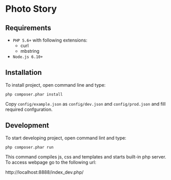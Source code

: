 # Photo Story

## Requirements
- `PHP 5.6+` with following extensions:
    - curl
    - mbstring
- `Node.js 6.10+`

## Installation
To install project, open command line and type:

`php composer.phar install`

Copy `config/example.json` as `config/dev.json` and `config/prod.json` and fill required confguration.


## Development
To start developing project, open command lint and type:

`php composer.phar run`

This command compiles js, css and templates and starts built-in php server. To access webpage go to the following url:

http://localhost:8888/index_dev.php/
